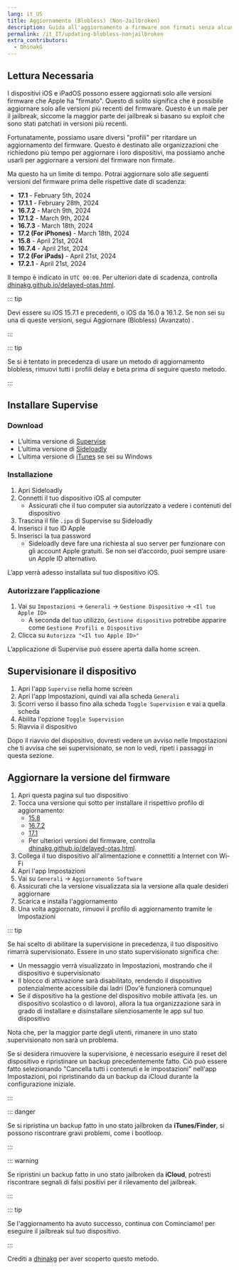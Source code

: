 ```yaml
---
lang: it_US
title: Aggiornamento (Blobless) (Non-Jailbroken)
description: Guida all'aggiornamento a firmware non firmati senza alcun blob utilizzando il profilo di Delay.
permalink: /it_IT/updating-blobless-nonjailbroken
extra_contributors:
  - DhinakG
---
```


## Lettura Necessaria

I dispositivi iOS e iPadOS possono essere aggiornati solo alle versioni firmware che Apple ha "firmato". Questo di solito significa che è possibile aggiornare solo alle versioni più recenti del firmware. Questo è un male per il jailbreak, siccome la maggior parte dei jailbreak si basano su exploit che sono stati patchati in versioni più recenti.

Fortunatamente, possiamo usare diversi "profili" per ritardare un aggiornamento del firmware. Questo è destinato alle organizzazioni che richiedono più tempo per aggiornare i loro dispositivi, ma possiamo anche usarli per aggiornare a versioni del firmware non firmate.

Ma questo ha un limite di tempo. Potrai aggiornare solo alle seguenti versioni del firmware prima delle rispettive date di scadenza:

- **17.1** - February 5th, 2024
- **17.1.1** - February 28th, 2024
- **16.7.2** - March 9th, 2024
- **17.1.2** - March 9th, 2024
- **16.7.3** - March 18th, 2024
- **17.2 (For iPhones)** - March 18th, 2024
- **15.8** - April 21st, 2024
- **16.7.4** - April 21st, 2024
- **17.2 (For iPads)** - April 21st, 2024
- **17.2.1** - April 21st, 2024

Il tempo è indicato in `UTC 00:00`. Per ulteriori date di scadenza, controlla [dhinakg.github.io/delayed-otas.html](https://dhinakg.github.io/delayed-otas.html).

::: tip


Devi essere su iOS 15.7.1 e precedenti, o iOS da 16.0 a 16.1.2. Se non sei su una di queste versioni, segui <router-link to="/updating-blobless-advanced">Aggiornare (Blobless) (Avanzato)</router-link> .

:::


::: tip


Se si è tentato in precedenza di usare un metodo di aggiornamento blobless, rimuovi tutti i profili delay e beta prima di seguire questo metodo.

:::


## Installare Supervise

### Download

- L’ultima versione di [Supervise](https://dhinakg.github.io/apps.html)
- L’ultima versione di [Sideloadly](https://sideloadly.io/)
- L’ultima versione di [iTunes](https://www.apple.com/itunes/download/win64) se sei su Windows

### Installazione

1. Apri Sideloadly
1. Connetti il tuo dispositivo iOS al computer
    - Assicurati che il tuo computer sia autorizzato a vedere i contenuti del dispositivo
1. Trascina il file `.ipa` di Supervise su Sideloadly
1. Inserisci il tuo ID Apple
1. Inserisci la tua password
    - Sideloadly deve fare una richiesta al suo server per funzionare con gli account Apple gratuiti. Se non sei d’accordo, puoi sempre usare un Apple ID alternativo.

L’app verrà adesso installata sul tuo dispositivo iOS.

### Autorizzare l’applicazione

1. Vai su `Impostazioni` -> `Generali` -> `Gestione Dispositivo` -> `<Il tuo Apple ID>`
    - A seconda del tuo utilizzo, `Gestione dispositivo` potrebbe apparire come `Gestione Profili e Dispositivo`
1. Clicca su `Autorizza "<Il tuo Apple ID>"`

L’applicazione di Supervise può essere aperta dalla home screen.

## Supervisionare il dispositivo

1. Apri l'app `Supervise` nella home screen
1. Apri l'app Impostazioni, quindi vai alla scheda `Generali`
1. Scorri verso il basso fino alla scheda `Toggle Supervision` e vai a quella scheda
1. Abilita l'opzione `Toggle Supervision`
1. Riavvia il dispositivo

Dopo il riavvio del dispositivo, dovresti vedere un avviso nelle Impostazioni che ti avvisa che sei supervisionato, se non lo vedi, ripeti i passaggi in questa sezione.

## Aggiornare la versione del firmware

1. Apri questa pagina sul tuo dispositivo
1. Tocca una versione qui sotto per installare il rispettivo profilo di aggiornamento:
    - [15.8](/assets/files/delay.mobileconfig)
    - [16.7.2](/assets/files/delay.mobileconfig)
    - [17.1](/assets/files/delay.mobileconfig)
    - Per ulteriori versioni del firmware, controlla [dhinakg.github.io/delayed-otas.html](https://dhinakg.github.io/delayed-otas.html).
1. Collega il tuo dispositivo all'alimentazione e connettiti a Internet con Wi-Fi
1. Apri l'app Impostazioni
1. Vai su `Generali` -> `Aggiornamento Software`
1. Assicurati che la versione visualizzata sia la versione alla quale desideri aggiornare
1. Scarica e installa l'aggiornamento
1. Una volta aggiornato, rimuovi il profilo di aggiornamento tramite le Impostazioni

::: tip


Se hai scelto di abilitare la supervisione in precedenza, il tuo dispositivo rimarrà supervisionato. Essere in uno stato supervisionato significa che:

- Un messaggio verrà visualizzato in Impostazioni, mostrando che il dispositivo è supervisionato
- Il blocco di attivazione sarà disabilitato, rendendo il dispositivo potenzialmente accessibile dai ladri (Dov'è funzionerà comunque)
- Se il dispositivo ha la gestione del dispositivo mobile attivata (es. un dispositivo scolastico o di lavoro), allora la tua organizzazione sarà in grado di installare e disinstallare silenziosamente le app sul tuo dispositivo

Nota che, per la maggior parte degli utenti, rimanere in uno stato supervisionato non sarà un problema.

Se si desidera rimuovere la supervisione, è necessario eseguire il reset del dispositivo e ripristinare un backup precedentemente fatto. Ciò può essere fatto selezionando "Cancella tutti i contenuti e le impostazioni" nell'app Impostazioni, poi ripristinando da un backup da iCloud durante la configurazione iniziale.

:::


::: danger


Se si ripristina un backup fatto in uno stato jailbroken da **iTunes/Finder**, si possono riscontrare gravi problemi, come i bootloop.

:::


::: warning


Se ripristini un backup fatto in uno stato jailbroken da **iCloud**, potresti riscontrare segnali di falsi positivi per il rilevamento del jailbreak.

:::


::: tip


Se l'aggiornamento ha avuto successo, continua con <router-link to="/get-started">Cominciamo!</router-link> per eseguire il jailbreak sul tuo dispositivo.

:::


Crediti a [dhinakg](https://github.com/dhinakg/) per aver scoperto questo metodo.
